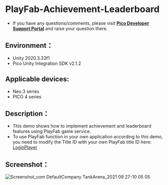 # PlayFab-Achievement-Leaderboard

- If you have any questions/comments, please visit [**Pico Developer Support Portal**](https://picodevsupport.freshdesk.com/support/home) and raise your question there.

## Environment：

- Unity 2020.3.33f1
- Pico Unity Integration SDK v2.1.2

## Applicable devices:

- Neo 3 series
- PICO 4 series

## Description：

- This demo shows how to implement achievement and leaderboard features using PlayFab game service.
- To use PlayFab function in your own application according to this demo, you need to modify the Title ID with your own PlayFab title ID here: [LoginPlayer](https://github.com/picoxr/PlayFab-Achievement-Leaderboard/blob/228d0ef91923d1640e6b58f4c2fad9608cca852b/Client/TankArena_Starter/Assets/Scripts/GameServiceManager.cs#L53)

## Screenshot：

![Screenshot_com DefaultCompany TankArena_2021 09 27-10 05 05](https://user-images.githubusercontent.com/46362299/134836099-c71f5f19-d45b-44d9-9e94-fc2ff459cf44.jpeg)
